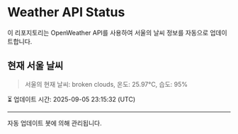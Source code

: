 
# Weather API Status

이 리포지토리는 OpenWeather API를 사용하여 서울의 날씨 정보를 자동으로 업데이트합니다.

## 현재 서울 날씨
> 서울의 현재 날씨: broken clouds, 온도: 25.97°C, 습도: 95%

⏳ 업데이트 시간: 2025-09-05 23:15:32 (UTC)

---
자동 업데이트 봇에 의해 관리됩니다.
